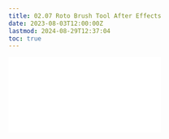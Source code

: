 ```yaml
---
title: 02.07 Roto Brush Tool After Effects
date: 2023-08-03T12:00:00Z
lastmod: 2024-08-29T12:37:04
toc: true
---
```


![Link to included file content](../../../../video/after-effects/roto-brush-tool-after-effects.md)
